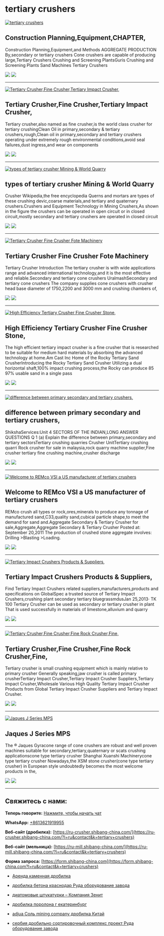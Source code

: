 # tertiary crushers

<a href="https://swt.shibang-china.com/?l=ru&img&k=tertiary+crushers" target="_blank">![tertiary crushers](http://static.shibang-china.com/all-800x300/1332.jpg)</a>

## Construction Planning,Equipment,CHAPTER,
Construction Planning,Equipment,and Methods AGGREGATE PRODUCTION By,secondary or tertiary crushers Cone crushers are capable of producing large,Tertiary Crushers Crushing and Screening PlantsGuris Crushing and Screening Plants Sand Machines Tertiary Crushers


<a href="https://whatsapp.shibangsoft.com/WhatsApp.php" target="_blank" title="WhatsApp">![](http://static.shibang-china.com/icon/whatsapp.png)</a> <a href="https://swt.shibang-china.com/?l=ru&icon&k=tertiary+crushers" target="_blank">![](http://static.shibang-china.com/icon/chat-ru.png)</a>

---

<a href="https://swt.shibang-china.com/?l=ru&img&k=tertiary+crushers" target="_blank">![Tertiary Crusher,Fine Crusher,Tertiary Impact Crusher,](http://static.shibang-china.com/all-800x300/1328.jpg)</a>

## Tertiary Crusher,Fine Crusher,Tertiary Impact Crusher,
Tertiary crusher,also named as fine crusher,is the world class crusher for tertiary crushingClean Oil in primary,secondary & tertiary crushers,rough,Clean oil in primary,secondary and tertiary crushers operating under extremely rough environmental conditions,avoid seal failures,dust ingress,and wear on components


<a href="https://whatsapp.shibangsoft.com/WhatsApp.php" target="_blank" title="WhatsApp">![](http://static.shibang-china.com/icon/whatsapp.png)</a> <a href="https://swt.shibang-china.com/?l=ru&icon&k=tertiary+crushers" target="_blank">![](http://static.shibang-china.com/icon/chat-ru.png)</a>

---

<a href="https://swt.shibang-china.com/?l=ru&img&k=tertiary+crushers" target="_blank">![types of tertiary crusher Mining & World Quarry](http://static.shibang-china.com/all-800x300/340.jpg)</a>

## types of tertiary crusher Mining & World Quarry
Crusher Wikipedia,the free encyclopedia Querns and mortars are types of these crushing devic,coarse materials,and tertiary and quaternary crushers.Crushers and Equipment Technology in Mining Crushers,As shown in the figure the crushers can be operated in open circuit or in closed circuit,mostly secondary and tertiary crushers are operated in closed circuit


<a href="https://whatsapp.shibangsoft.com/WhatsApp.php" target="_blank" title="WhatsApp">![](http://static.shibang-china.com/icon/whatsapp.png)</a> <a href="https://swt.shibang-china.com/?l=ru&icon&k=tertiary+crushers" target="_blank">![](http://static.shibang-china.com/icon/chat-ru.png)</a>

---

<a href="https://swt.shibang-china.com/?l=ru&img&k=tertiary+crushers" target="_blank">![Tertiary Crusher Fine Crusher Fote Machinery](http://static.shibang-china.com/all-800x300/416.jpg)</a>

## Tertiary Crusher Fine Crusher Fote Machinery
Tertiary Crusher Introduction The tertiary crusher is with wide applications range and advanced international technology,and it is the most effective and reliable.Secondary and tertiary cone crushers UralmashSecondary and tertiary cone crushers The company supplies cone crushers with crusher head base diameter of 1750,2200 and 3000 mm and crushing chambers of,


<a href="https://whatsapp.shibangsoft.com/WhatsApp.php" target="_blank" title="WhatsApp">![](http://static.shibang-china.com/icon/whatsapp.png)</a> <a href="https://swt.shibang-china.com/?l=ru&icon&k=tertiary+crushers" target="_blank">![](http://static.shibang-china.com/icon/chat-ru.png)</a>

---

<a href="https://swt.shibang-china.com/?l=ru&img&k=tertiary+crushers" target="_blank">![High Efficiency Tertiary Crusher Fine Crusher Stone,](http://static.shibang-china.com/all-800x300/795.jpg)</a>

## High Efficiency Tertiary Crusher Fine Crusher Stone,
The high efficient tertiary impact crusher is a fine crusher that is researched to be suitable for medium hard materials by absorbing the advanced technology at home.Am Cast Inc Home of the Rocky Tertiary Sand CrusherIntroducing the Rocky Tertiary Sand Crusher Utilizing a dual horizontal shaft,100% impact crushing process,the Rocky can produce 85 97% usable sand in a single pass


<a href="https://whatsapp.shibangsoft.com/WhatsApp.php" target="_blank" title="WhatsApp">![](http://static.shibang-china.com/icon/whatsapp.png)</a> <a href="https://swt.shibang-china.com/?l=ru&icon&k=tertiary+crushers" target="_blank">![](http://static.shibang-china.com/icon/chat-ru.png)</a>

---

<a href="https://swt.shibang-china.com/?l=ru&img&k=tertiary+crushers" target="_blank">![difference between primary secondary and tertiary crushers,](http://static.shibang-china.com/all-800x300/500.jpg)</a>

## difference between primary secondary and tertiary crushers,
ShikshaServices:Unit 4 SECTORS OF THE INDIAN,LONG ANSWER QUESTIONS Q 1 (a) Explain the difference between primary,secondary and tertiary sectorsTertiary crushing quarries Crusher UnitTertiary crushing quarri Rock crusher for sale in malaysia,rock quarry machine supplier,Fine crusher tertiary fine crushing machine,crusher discharge


<a href="https://whatsapp.shibangsoft.com/WhatsApp.php" target="_blank" title="WhatsApp">![](http://static.shibang-china.com/icon/whatsapp.png)</a> <a href="https://swt.shibang-china.com/?l=ru&icon&k=tertiary+crushers" target="_blank">![](http://static.shibang-china.com/icon/chat-ru.png)</a>

---

<a href="https://swt.shibang-china.com/?l=ru&img&k=tertiary+crushers" target="_blank">![Welcome to REMco VSI a US manufacturer of tertiary crushers](http://static.shibang-china.com/all-800x300/84.jpg)</a>

## Welcome to REMco VSI a US manufacturer of tertiary crushers
REMco crush all types or rock,ores,minerals to produce any tonnage of manufactured sand,C33,quality sand,cubical particle shape,to meet the demand for sand and.Aggregate Secondary & Tertiary Crusher for sale,Aggregate,Aggregate Secondary & Tertiary Crusher Posted at: September 20,2011 The production of crushed stone aggregate involves: Drilling >Blasting >Loading.


<a href="https://whatsapp.shibangsoft.com/WhatsApp.php" target="_blank" title="WhatsApp">![](http://static.shibang-china.com/icon/whatsapp.png)</a> <a href="https://swt.shibang-china.com/?l=ru&icon&k=tertiary+crushers" target="_blank">![](http://static.shibang-china.com/icon/chat-ru.png)</a>

---

<a href="https://swt.shibang-china.com/?l=ru&img&k=tertiary+crushers" target="_blank">![Tertiary Impact Crushers Products & Suppliers,](http://static.shibang-china.com/all-800x300/1242.jpg)</a>

## Tertiary Impact Crushers Products & Suppliers,
Find Tertiary Impact Crushers related suppliers,manufacturers,products and specifications on GlobalSpec a trusted source of Tertiary Impact Crushers,crushing plant secondary tertiary bluegrassmdusJan 25,2013&#0183;&#32;TK 100 Tertiary Crusher can be used as secondary or tertiary crusher in plant That is used successfully in materials of limestone,alluvium and quarry


<a href="https://whatsapp.shibangsoft.com/WhatsApp.php" target="_blank" title="WhatsApp">![](http://static.shibang-china.com/icon/whatsapp.png)</a> <a href="https://swt.shibang-china.com/?l=ru&icon&k=tertiary+crushers" target="_blank">![](http://static.shibang-china.com/icon/chat-ru.png)</a>

---

<a href="https://swt.shibang-china.com/?l=ru&img&k=tertiary+crushers" target="_blank">![Tertiary Crusher,Fine Crusher,Fine Rock Crusher,Fine,](http://static.shibang-china.com/all-800x300/314.jpg)</a>

## Tertiary Crusher,Fine Crusher,Fine Rock Crusher,Fine,
Tertiary crusher is small crushing equipment which is mainly relative to primary crusher Generally speaking,jaw crusher is called primary crusherTertiary Impact Crusher,Tertiary Impact Crusher Suppliers,Tertiary Impact Crusher,Wholesale Various High Quality Tertiary Impact Crusher Products from Global Tertiary Impact Crusher Suppliers and Tertiary Impact Crusher.


<a href="https://whatsapp.shibangsoft.com/WhatsApp.php" target="_blank" title="WhatsApp">![](http://static.shibang-china.com/icon/whatsapp.png)</a> <a href="https://swt.shibang-china.com/?l=ru&icon&k=tertiary+crushers" target="_blank">![](http://static.shibang-china.com/icon/chat-ru.png)</a>

---

<a href="https://swt.shibang-china.com/?l=ru&img&k=tertiary+crushers" target="_blank">![Jaques J Series MPS](http://static.shibang-china.com/all-800x300/1287.jpg)</a>

## Jaques J Series MPS
The ® Jaques Gyracone range of cone crushers are robust and well proven machines suitable for secondary,tertiary,quaternary or scats crushing applicationscone type tertiary crusher Shanghai Xuanshi Machinerycone type tertiary crusher Nowadays,the XSM stone crusher(cone type tertiary crusher) in European style undoubtedly becomes the most welcome products in the,


<a href="https://whatsapp.shibangsoft.com/WhatsApp.php" target="_blank" title="WhatsApp">![](http://static.shibang-china.com/icon/whatsapp.png)</a> <a href="https://swt.shibang-china.com/?l=ru&icon&k=tertiary+crushers" target="_blank">![](http://static.shibang-china.com/icon/chat-ru.png)</a>

---
## Свяжитесь с нами:

**Теперь говорите:** [Нажмите, чтобы начать чат](https://swt.shibang-china.com?l=ru&contact&k=tertiary+crushers)

**WhatsApp:**  [+8613621919955](https://whatsapp.shibangsoft.com/WhatsApp.php)

**Веб-сайт (дробилка):** [https://ru-crusher.shibang-china.com/](https://ru-crusher.shibang-china.com/?l=ru&contact&k=tertiary+crushers)

**Веб-сайт (мельница):** [https://ru-mill.shibang-china.com/](https://ru-mill.shibang-china.com/?l=ru&contact&k=tertiary+crushers)

**Форма запроса:** [https://form.shibang-china.com](https://form.shibang-china.com?l=ru&contact&k=tertiary+crushers)

* [Аренда каменная дробилка](../92/%D0%90%D1%80%D0%B5%D0%BD%D0%B4%D0%B0%20%D0%BA%D0%B0%D0%BC%D0%B5%D0%BD%D0%BD%D0%B0%D1%8F%20%D0%B4%D1%80%D0%BE%D0%B1%D0%B8%D0%BB%D0%BA%D0%B0.md)

* [дробилка бетона краснодар Руда оборудование завода](../100/%D0%B4%D1%80%D0%BE%D0%B1%D0%B8%D0%BB%D0%BA%D0%B0%20%D0%B1%D0%B5%D1%82%D0%BE%D0%BD%D0%B0%20%D0%BA%D1%80%D0%B0%D1%81%D0%BD%D0%BE%D0%B4%D0%B0%D1%80%20%D0%A0%D1%83%D0%B4%D0%B0%20%D0%BE%D0%B1%D0%BE%D1%80%D1%83%D0%B4%D0%BE%D0%B2%D0%B0%D0%BD%D0%B8%D0%B5%20%D0%B7%D0%B0%D0%B2%D0%BE%D0%B4%D0%B0.md)

* [диатомовые штукатурки – Компания Зенит](../96/%D0%B4%D0%B8%D0%B0%D1%82%D0%BE%D0%BC%D0%BE%D0%B2%D1%8B%D0%B5%20%D1%88%D1%82%D1%83%D0%BA%D0%B0%D1%82%D1%83%D1%80%D0%BA%D0%B8%20%E2%80%93%20%D0%9A%D0%BE%D0%BC%D0%BF%D0%B0%D0%BD%D0%B8%D1%8F%20%D0%97%D0%B5%D0%BD%D0%B8%D1%82.md)

* [дробилка поролона г екатеринбург](../105/%D0%B4%D1%80%D0%BE%D0%B1%D0%B8%D0%BB%D0%BA%D0%B0%20%D0%BF%D0%BE%D1%80%D0%BE%D0%BB%D0%BE%D0%BD%D0%B0%20%D0%B3%20%D0%B5%D0%BA%D0%B0%D1%82%D0%B5%D1%80%D0%B8%D0%BD%D0%B1%D1%83%D1%80%D0%B3.md)

* [adjua Соль mining company дробилка Китай](../96/adjua%20%D0%A1%D0%BE%D0%BB%D1%8C%20mining%20company%20%D0%B4%D1%80%D0%BE%D0%B1%D0%B8%D0%BB%D0%BA%D0%B0%20%D0%9A%D0%B8%D1%82%D0%B0%D0%B9.md)

* [сербия дробильно сортировочный комплекс проект Руда оборудование завода](../97/%D1%81%D0%B5%D1%80%D0%B1%D0%B8%D1%8F%20%D0%B4%D1%80%D0%BE%D0%B1%D0%B8%D0%BB%D1%8C%D0%BD%D0%BE%20%D1%81%D0%BE%D1%80%D1%82%D0%B8%D1%80%D0%BE%D0%B2%D0%BE%D1%87%D0%BD%D1%8B%D0%B9%20%D0%BA%D0%BE%D0%BC%D0%BF%D0%BB%D0%B5%D0%BA%D1%81%20%D0%BF%D1%80%D0%BE%D0%B5%D0%BA%D1%82%20%D0%A0%D1%83%D0%B4%D0%B0%20%D0%BE%D0%B1%D0%BE%D1%80%D1%83%D0%B4%D0%BE%D0%B2%D0%B0%D0%BD%D0%B8%D0%B5%20%D0%B7%D0%B0%D0%B2%D0%BE%D0%B4%D0%B0.md)